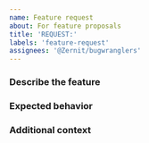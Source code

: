 ```yaml
---
name: Feature request
about: For feature proposals
title: 'REQUEST:'
labels: 'feature-request'
assignees: '@Zernit/bugwranglers'
---
```


### Describe the feature
<!-- Give us a **short** summary of your proposed feature -->



### Expected behavior
<!-- What do you expect to happend instead of current behavior? -->



### Additional context
<!-- Add any other context about the issue here -->
